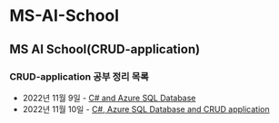 # MS-AI-School

## MS AI School(CRUD-application)

### CRUD-application 공부 정리 목록
- 2022년 11월 9일 - [C# and Azure SQL Database](https://github.com/kcw0331/MS-AI-School/tree/main/CRUD-application/C%23%20and%20Azure%20SQL%20Database)
- 2022년 11월 10일 - [C#, Azure SQL Database and CRUD application]()
